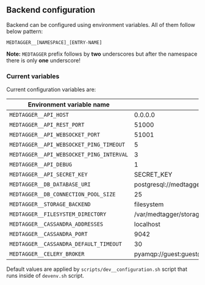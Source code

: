 Backend configuration
---------------------

Backend can be configured using environment variables. All of them follow below pattern:

```text
MEDTAGGER__[NAMESPACE]_[ENTRY-NAME]
```

**Note:** `MEDTAGGER` prefix follows by **two** underscores but after the namespace there
 is only **one** underscore!

### Current variables

Current configuration variables are:

| Environment variable name                | Default value                                              |
| ---------------------------------------- | ---------------------------------------------------------- |
| `MEDTAGGER__API_HOST`                    | 0.0.0.0                                                    |
| `MEDTAGGER__API_REST_PORT`               | 51000                                                      |
| `MEDTAGGER__API_WEBSOCKET_PORT`          | 51001                                                      |
| `MEDTAGGER__API_WEBSOCKET_PING_TIMEOUT`  | 5                                                          |
| `MEDTAGGER__API_WEBSOCKET_PING_INTERVAL` | 3                                                          |
| `MEDTAGGER__API_DEBUG`                   | 1                                                          |
| `MEDTAGGER__API_SECRET_KEY`              | SECRET_KEY                                                 |
| `MEDTAGGER__DB_DATABASE_URI`             | postgresql://medtagger_user:MedTa99er!@localhost/medtagger |
| `MEDTAGGER__DB_CONNECTION_POOL_SIZE`     | 25                                                         |
| `MEDTAGGER__STORAGE_BACKEND`             | filesystem                                                  |
| `MEDTAGGER__FILESYSTEM_DIRECTORY`        | /var/medtagger/storage                                      |
| `MEDTAGGER__CASSANDRA_ADDRESSES`         | localhost                                                  |
| `MEDTAGGER__CASSANDRA_PORT`              | 9042                                                       |
| `MEDTAGGER__CASSANDRA_DEFAULT_TIMEOUT`   | 30                                                         |
| `MEDTAGGER__CELERY_BROKER`               | pyamqp://guest:guest@localhost//                           |

Default values are applied by `scripts/dev__configuration.sh` script that runs inside of
 `devenv.sh` script.

